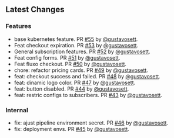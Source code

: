 ## Latest Changes

### Features

* base kubernetes feature. PR [#55](https://github.com/4gency/agency/pull/55) by [@gustavosett](https://github.com/gustavosett).
* Feat checkout expiration. PR [#53](https://github.com/4gency/agency/pull/53) by [@gustavosett](https://github.com/gustavosett).
* General subscription features. PR [#52](https://github.com/4gency/agency/pull/52) by [@gustavosett](https://github.com/gustavosett).
* Feat config forms. PR [#51](https://github.com/4gency/agency/pull/51) by [@gustavosett](https://github.com/gustavosett).
* Feat fluxo checkout. PR [#50](https://github.com/4gency/agency/pull/50) by [@gustavosett](https://github.com/gustavosett).
* chore: refactor pricing cards. PR [#49](https://github.com/4gency/agency/pull/49) by [@gustavosett](https://github.com/gustavosett).
* feat: checkout success and failed. PR [#48](https://github.com/4gency/agency/pull/48) by [@gustavosett](https://github.com/gustavosett).
* feat: dinamic logo color. PR [#47](https://github.com/4gency/agency/pull/47) by [@gustavosett](https://github.com/gustavosett).
* feat: button disabled. PR [#44](https://github.com/4gency/agency/pull/44) by [@gustavosett](https://github.com/gustavosett).
* feat: restric configs to subscribers. PR [#43](https://github.com/4gency/agency/pull/43) by [@gustavosett](https://github.com/gustavosett).

### Internal

* fix: ajust pipeline environment secret. PR [#46](https://github.com/4gency/agency/pull/46) by [@gustavosett](https://github.com/gustavosett).
* fix: deployment envs. PR [#45](https://github.com/4gency/agency/pull/45) by [@gustavosett](https://github.com/gustavosett).
